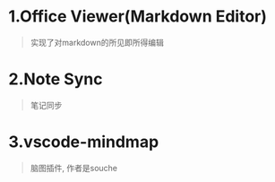 # 1.Office Viewer(Markdown Editor)

> 实现了对markdown的所见即所得编辑

# 2.Note Sync

> 笔记同步

# 3.**vscode-mindmap**

> 脑图插件, 作者是souche
